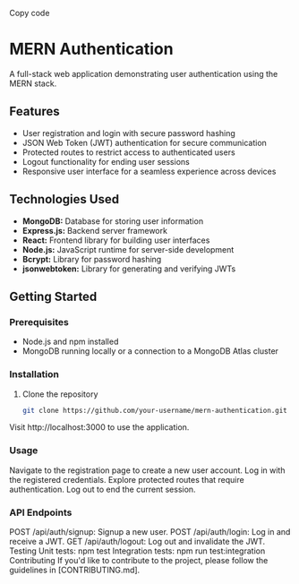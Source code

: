 
Copy code
# MERN Authentication

A full-stack web application demonstrating user authentication using the MERN stack.

## Features

- User registration and login with secure password hashing
- JSON Web Token (JWT) authentication for secure communication
- Protected routes to restrict access to authenticated users
- Logout functionality for ending user sessions
- Responsive user interface for a seamless experience across devices

## Technologies Used

- **MongoDB:** Database for storing user information
- **Express.js:** Backend server framework
- **React:** Frontend library for building user interfaces
- **Node.js:** JavaScript runtime for server-side development
- **Bcrypt:** Library for password hashing
- **jsonwebtoken:** Library for generating and verifying JWTs

## Getting Started

### Prerequisites

- Node.js and npm installed
- MongoDB running locally or a connection to a MongoDB Atlas cluster

### Installation

1. Clone the repository
   ```bash
   git clone https://github.com/your-username/mern-authentication.git
   
  Visit http://localhost:3000 to use the application.

  
  ### Usage
Navigate to the registration page to create a new user account.
Log in with the registered credentials.
Explore protected routes that require authentication.
Log out to end the current session.


### API Endpoints
POST /api/auth/signup: Signup a new user.
POST /api/auth/login: Log in and receive a JWT.
GET /api/auth/logout: Log out and invalidate the JWT.
Testing
Unit tests: npm test
Integration tests: npm run test:integration
Contributing
If you'd like to contribute to the project, please follow the guidelines in [CONTRIBUTING.md].
